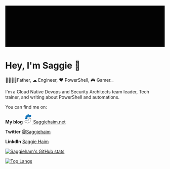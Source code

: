 [![alt text](https://github.com/Saggiehaim/saggiehaim/blob/master/media/coverimage.gif "Saggie Haim Github cover image")](https://github.com/Saggiehaim)

# Hey, I'm Saggie 👋

👨‍👩‍👧‍👧Father, ☁ Engineer, ❤ PowerShell, 🎮 Gamer._

I'm a Cloud Native Devops and Security Architects team leader, Tech trainer, and writing about PowerShell and automations.

You can find me on:

 **My blog** <a href="https://www.saggiehaim.net"><img height="30" src="https://github.com/Saggiehaim/saggiehaim/blob/master/media/white_logo.png"> Saggiehaim.net</a>

 **Twitter** [@Saggiehaim](https://twitter.com/SaggieHaim)
 
 **LinkdIn** [Saggie Haim](https://www.linkedin.com/in/saggie/)

<!--
**Saggiehaim/saggiehaim** is a ✨ _special_ ✨ repository because its `README.md` (this file) appears on your GitHub profile.

Here are some ideas to get you started:

- 🔭 I’m currently working on Saggiehaim.net
- 🌱 I’m currently learning Dot.net Core
- 👯 I’m looking to collaborate on PowerShell Projects
- 🤔 I’m looking for help with ...
- 💬 Ask me about PowerShell and Directory Services
- 📫 How to reach me: ...
- 😄 Pronouns: ...
- ⚡ Fun fact: ...
-->

[![Saggieham's GitHub stats](https://github-readme-stats.vercel.app/api?username=saggiehaim&show_icons=true&theme=dark)](https://github.com/saggiehaim/)

[![Top Langs](https://github-readme-stats.vercel.app/api/top-langs/?username=saggiehaim&layout=compact&theme=dark)](https://github.com/saggiehaim/)
